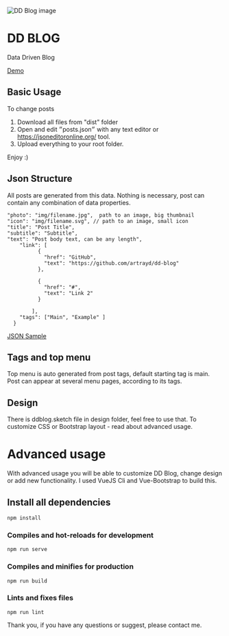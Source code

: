 ![DD Blog image](https://artrayd.com/dd-blog/img/icons/favicon-128.png)

# DD BLOG
Data Driven Blog

[Demo](https://artrayd.com/dd-blog/#/dd-blog)

## Basic Usage
To change posts

1. Download all files from "dist" folder
2. Open and edit ״posts.json״ with any text editor or https://jsoneditoronline.org/ tool.
3. Upload everything to your root folder.

Enjoy :)


## Json Structure
All posts are generated from this data. Nothing is necessary, post can contain any combination of data properties.
```
"photo": "img/filename.jpg",  path to an image, big thumbnail
"icon": "img/filename.svg", // path to an image, small icon
"title": "Post Title", 
"subtitle": "Subtitle",
"text": "Post body text, can be any length",
    "link": [
          {
            "href": "GitHub",
            "text": "https://github.com/artrayd/dd-blog"
          },

          {
            "href": "#",
            "text": "Link 2"
          }
  
        ],
    "tags": ["Main", "Example" ]
  }
```

[JSON Sample](https://jsoneditoronline.org/#left=cloud.857534d645754afc98a67a2042532df6)

## Tags and top menu
Top menu is auto generated from post tags, default starting tag is main. Post can appear at several menu pages, according to its tags.

## Design
There is ddblog.sketch file in design folder, feel free to use that. To customize CSS or Bootstrap layout - read about advanced usage.

# Advanced usage
With advanced usage you will be able to customize DD Blog, change design or add new functionality. I used VueJS Cli and Vue-Bootstrap to build this.


## Install all dependencies
```
npm install
```

### Compiles and hot-reloads for development
```
npm run serve
```

### Compiles and minifies for production
```
npm run build
```

### Lints and fixes files
```
npm run lint
```

Thank you, if you have any questions or suggest, please contact me.
